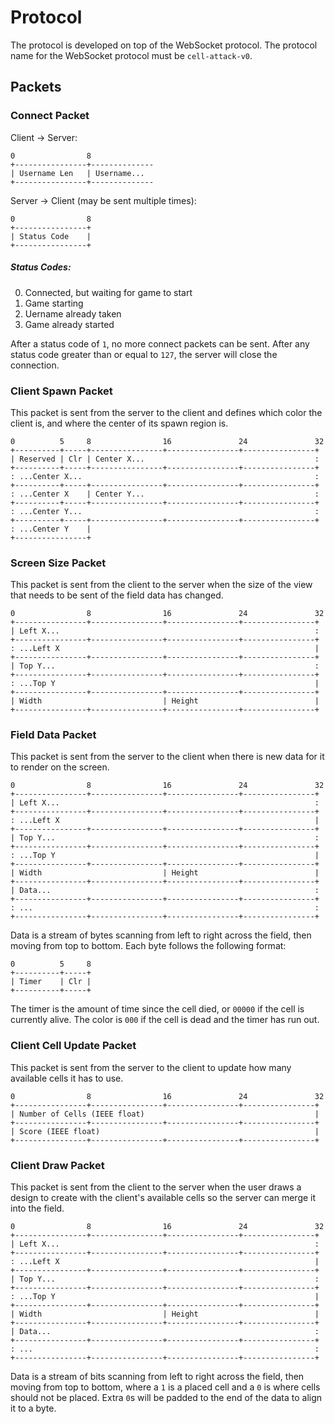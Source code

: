 Protocol
======

The protocol is developed on top of the WebSocket protocol.
The protocol name for the WebSocket protocol must be `cell-attack-v0`.

Packets
------

### Connect Packet

Client -> Server:

```
0                8
+----------------+--------------
| Username Len   | Username...
+----------------+--------------
```


Server -> Client (may be sent multiple times):

```
0                8
+----------------+
| Status Code    |
+----------------+
```

##### Status Codes:

0. Connected, but waiting for game to start
1. Game starting
128. Uername already taken
129. Game already started

After a status code of `1`, no more connect packets can be sent.
After any status code greater than or equal to `127`, the server will close the connection.

### Client Spawn Packet

This packet is sent from the server to the client and defines which color the client is, and where the center of its spawn region is.

```
0          5     8                16               24               32
+----------+-----+----------------+----------------+----------------+
| Reserved | Clr | Center X...                                      :
+----------+-----+----------------+----------------+----------------+
: ...Center X...                                                    :
+----------+-----+----------------+----------------+----------------+
: ...Center X    | Center Y...                                      :
+----------+-----+----------------+----------------+----------------+
: ...Center Y...                                                    :
+----------+-----+----------------+----------------+----------------+
: ...Center Y    |
+----------------+
```

### Screen Size Packet

This packet is sent from the client to the server when the size of the view that needs to be sent of the field data has changed.

```
0                8                16               24               32
+----------------+----------------+----------------+----------------+
| Left X...                                                         :
+----------------+----------------+----------------+----------------+
: ...Left X                                                         |
+----------------+----------------+----------------+----------------+
| Top Y...                                                          :
+----------------+----------------+----------------+----------------+
: ...Top Y                                                          |
+----------------+----------------+----------------+----------------+
| Width                           | Height                          |
+----------------+----------------+----------------+----------------+
```

### Field Data Packet

This packet is sent from the server to the client when there is new data for it to render on the screen.

```
0                8                16               24               32
+----------------+----------------+----------------+----------------+
| Left X...                                                         :
+----------------+----------------+----------------+----------------+
: ...Left X                                                         |
+----------------+----------------+----------------+----------------+
| Top Y...                                                          :
+----------------+----------------+----------------+----------------+
: ...Top Y                                                          |
+----------------+----------------+----------------+----------------+
| Width                           | Height                          |
+----------------+----------------+----------------+----------------+
| Data...                                                           :
+----------------+----------------+----------------+----------------+
: ...                                                               :
+----------------+----------------+----------------+----------------+
```

Data is a stream of bytes scanning from left to right across the field, then moving from top to bottom.
Each byte follows the following format:

```
0          5     8
+----------+-----+
| Timer    | Clr |
+----------+-----+
```

The timer is the amount of time since the cell died, or `00000` if the cell is currently alive.
The color is `000` if the cell is dead and the timer has run out.

### Client Cell Update Packet

This packet is sent from the server to the client to update how many available cells it has to use.

```
0                8                16               24               32
+----------------+----------------+----------------+----------------+
| Number of Cells (IEEE float)                                      |
+----------------+----------------+----------------+----------------+
| Score (IEEE float)                                                |
+----------------+----------------+----------------+----------------+
```

### Client Draw Packet

This packet is sent from the client to the server when the user draws a design to create with the client's available cells so the server can merge it into the field.

```
0                8                16               24               32
+----------------+----------------+----------------+----------------+
| Left X...                                                         :
+----------------+----------------+----------------+----------------+
: ...Left X                                                         |
+----------------+----------------+----------------+----------------+
| Top Y...                                                          :
+----------------+----------------+----------------+----------------+
: ...Top Y                                                          |
+----------------+----------------+----------------+----------------+
| Width                           | Height                          |
+----------------+----------------+----------------+----------------+
| Data...                                                           :
+----------------+----------------+----------------+----------------+
: ...                                                               :
+----------------+----------------+----------------+----------------+
```

Data is a stream of bits scanning from left to right across the field, then moving from top to bottom, where a `1` is a placed cell and a `0` is where cells should not be placed.
Extra `0`s will be padded to the end of the data to align it to a byte.
